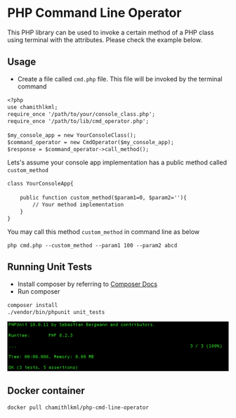 # PHP Command Line Operator
This PHP library can be used to invoke a certain method of a PHP class using terminal with the attributes. Please check the example below.

## Usage
- Create a file called `cmd.php` file. This file will be invoked by the terminal command
```
<?php
use chamithlkml;
require_once '/path/to/your/console_class.php';
require_once '/path/to/lib/cmd_operator.php';

$my_console_app = new YourConsoleClass();
$command_operator = new CmdOperator($my_console_app);
$response = $command_operator->call_method();
```
Lets's assume your console app implementation has a public method called `custom_method`
```
class YourConsoleApp{

    public function custom_method($param1=0, $param2=''){
        // Your method implementation
    }
}
```
You may call this method `custom_method` in command line as below
```
php cmd.php --custom_method --param1 100 --param2 abcd
```

## Running Unit Tests
- Install composer by referring to [Composer Docs](https://getcomposer.org/download/)
- Run composer
```
composer install
./vendor/bin/phpunit unit_tests
```
![localImage](./img/unit_test_results.png)

## Docker container
```
docker pull chamithlkml/php-cmd-line-operator
```